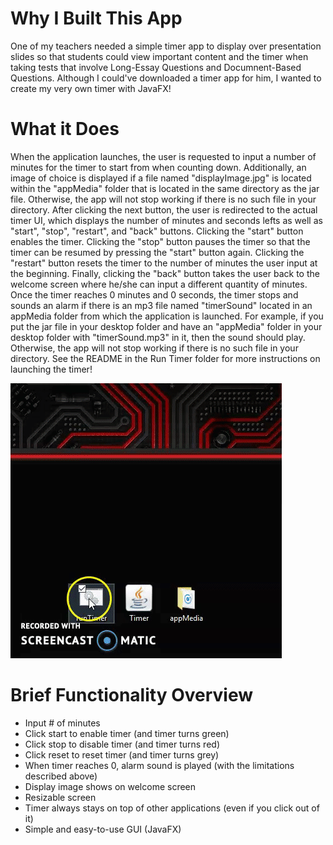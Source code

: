 # Why I Built This App
One of my teachers needed a simple timer app to display over presentation slides so that students could view important content and the timer when taking tests that involve Long-Essay Questions and Documnent-Based Questions. Although I could've downloaded a timer app for him, I wanted to create my very own timer with JavaFX!

# What it Does
When the application launches, the user is requested to input a number of minutes for the timer to start from when counting down. Additionally, an image of choice is displayed if a file named "displayImage.jpg" is located within the "appMedia" folder that is located in the same directory as the jar file. Otherwise, the app will not stop working if there is no such file in your directory. After clicking the next button, the user is redirected to the actual timer UI, which displays the number of minutes and seconds lefts as well as "start", "stop", "restart", and "back" buttons. Clicking the "start" button enables the timer. Clicking the "stop" button pauses the timer so that the timer can be resumed by pressing the "start" button again. Clicking the "restart" button resets the timer to the number of minutes the user input at the beginning. Finally, clicking the "back" button takes the user back to the welcome screen where he/she can input a different quantity of minutes. Once the timer reaches 0 minutes and 0 seconds, the timer stops and sounds an alarm if there is an mp3 file named "timerSound" located in an appMedia folder from which the application is launched. For example, if you put the jar file in your desktop folder and have an "appMedia" folder in your desktop folder with "timerSound.mp3" in it, then the sound should play. Otherwise, the app will not stop working if there is no such file in your directory. See the README in the Run Timer folder for more instructions on launching the timer!

![](timerDemoGif.gif)

# Brief Functionality Overview
- Input # of minutes
- Click start to enable timer (and timer turns green)
- Click stop to disable timer (and timer turns red)
- Click reset to reset timer (and timer turns grey)
- When timer reaches 0, alarm sound is played (with the limitations described above)
- Display image shows on welcome screen
- Resizable screen
- Timer always stays on top of other applications (even if you click out of it)
- Simple and easy-to-use GUI (JavaFX)
